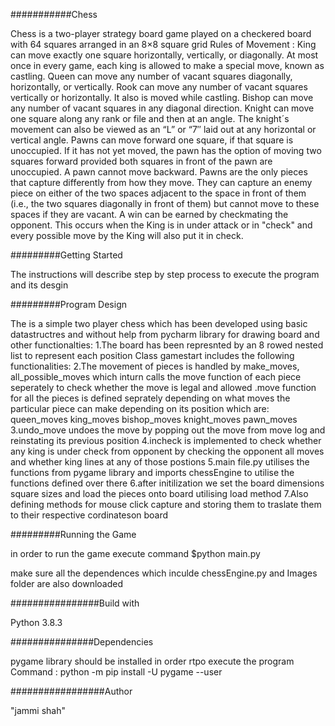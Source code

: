 ###########Chess

Chess is a two-player strategy board game played on a checkered board with 64 squares arranged in an 8×8 square grid
Rules of Movement :
    King can move exactly one square horizontally, vertically, or diagonally. At most once in every game, each king is allowed to make a special move, known as castling.
    Queen can move any number of vacant squares diagonally, horizontally, or vertically.
    Rook can move any number of vacant squares vertically or horizontally. It also is moved while castling.
    Bishop can move any number of vacant squares in any diagonal direction.
    Knight can move one square along any rank or file and then at an angle. The knight´s movement can also be viewed as an “L” or “7″ laid out at any horizontal or vertical angle.
    Pawns can move forward one square, if that square is unoccupied. If it has not yet moved, the pawn has the option of moving two squares forward provided both squares in front of the pawn are unoccupied. A pawn cannot move backward. Pawns are the only pieces that capture differently from how they move. They can capture an enemy piece on either of the two spaces adjacent to the space in front of them (i.e., the two squares diagonally in front of them) but cannot move to these spaces if they are vacant.
A win can be earned by checkmating the opponent. This occurs when the King is in under attack or in "check" and every possible move by the King will also put it in check.

#########Getting Started

The instructions will describe step by step process to execute the program and its desgin

#########Program Design

The is a simple two player chess which has been developed using basic datastructres and without help from pycharm library for drawing board and other functionalties:
1.The board has been represnted by an 8 rowed nested list to represent each position
Class gamestart includes the following functionalities:
2.The movement of pieces is handled  by make_moves, all_possible_moves which inturn calls the move function of each piece seperately to check whether the move is legal and allowed .move function for all the pieces is defined seprately depending on what moves the particular piece can make depending on its position which are:
queen_moves
king_moves
bishop_moves
knight_moves
pawn_moves
3.undo_move undoes the move by popping out the move from move log and reinstating its previous position
4.incheck is implemented to check whether any king is under check from opponent by checking the opponent all moves and whether king lines at any of those postions
5.main file.py utilises the functions from pygame library and imports chessEngine to utilise the functions defined over there
6.after initilization we set the board dimensions square sizes and load the pieces onto board utilising load method 
7.Also defining methods for mouse click capture and storing them to traslate them to their respective cordinateson board

#########Running the Game

in order to run the game execute command
$python main.py

make sure all the dependences which inculde chessEngine.py and Images folder are also downloaded

################Build with

Python 3.8.3

###############Dependencies

pygame library should be installed in order rtpo execute the program
Command : python -m pip install -U pygame --user

#################Author

"jammi shah"
